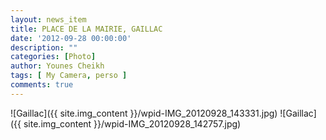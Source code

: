 ```yaml
---
layout: news_item
title: PLACE DE LA MAIRIE, GAILLAC
date: '2012-09-28 00:00:00'
description: ""
categories: [Photo]
author: Younes Cheikh
tags: [ My Camera, perso ] 
comments: true
---
```


![Gaillac]({{ site.img_content }}/wpid-IMG_20120928_143331.jpg)
![Gaillac]({{ site.img_content }}/wpid-IMG_20120928_142757.jpg)

